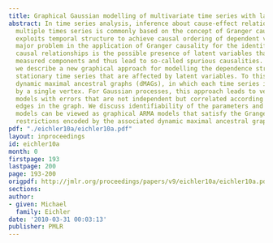 ```yaml
---
title: Graphical Gaussian modelling of multivariate time series with latent variables
abstract: In time series analysis, inference about cause-effect relationships among
  multiple times series is commonly based on the concept of Granger causality, which
  exploits temporal structure to achieve causal ordering of dependent variables. One
  major problem in the application of Granger causality for the identification of
  causal relationships is the possible presence of latent variables that affect the
  measured components and thus lead to so-called spurious causalities. In this paper,
  we describe a new graphical approach for modelling the dependence structure of multivariate
  stationary time series that are affected by latent variables. To this end, we introduce
  dynamic maximal ancestral graphs (dMAGs), in which each time series is represented
  by a single vertex. For Gaussian processes, this approach leads to vector autoregressive
  models with errors that are not independent but correlated according to the dashed
  edges in the graph. We discuss identifiability of the parameters and show that these
  models can be viewed as graphical ARMA models that satisfy the Granger causality
  restrictions encoded by the associated dynamic maximal ancestral graph.
pdf: "./eichler10a/eichler10a.pdf"
layout: inproceedings
id: eichler10a
month: 0
firstpage: 193
lastpage: 200
page: 193-200
origpdf: http://jmlr.org/proceedings/papers/v9/eichler10a/eichler10a.pdf
sections: 
author:
- given: Michael
  family: Eichler
date: '2010-03-31 00:03:13'
publisher: PMLR
---
```

